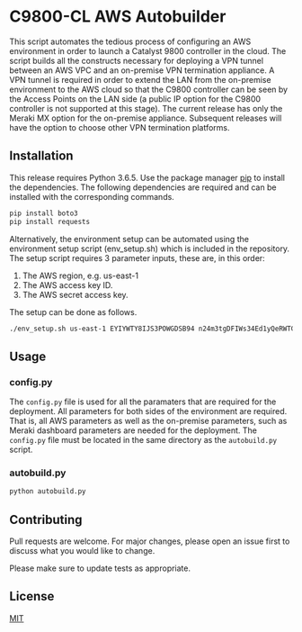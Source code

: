 # C9800-CL AWS Autobuilder

This script automates the tedious process of configuring an AWS environment in order to launch a Catalyst 9800 controller in the cloud. The script builds all the constructs necessary for deploying a VPN tunnel between an AWS VPC and an on-premise VPN termination appliance. A VPN tunnel is required in order to extend the LAN from the on-premise environment to the AWS cloud so that the C9800 controller can be seen by the Access Points on the LAN side (a public IP option for the C9800 controller is not supported at this stage). The current release has only the Meraki MX option for the on-premise appliance. Subsequent releases will have the option to choose other VPN termination platforms.


## Installation

This release requires Python 3.6.5. Use the package manager [pip](https://pip.pypa.io/en/stable/) to install the dependencies. The following dependencies are required and can be installed with the corresponding commands.

```bash
pip install boto3
pip install requests
```

Alternatively, the environment setup can be automated using the environment setup script (env_setup.sh) which is included in the repository. The setup script requires 3 parameter inputs, these are, in this order:

1. The AWS region, e.g. us-east-1
2. The AWS access key ID.
3. The AWS secret access key.

The setup can be done as follows.

```bash
./env_setup.sh us-east-1 EYIYWTY8IJS3POWGDSB94 n24m3tgDFIWs34Ed1yQeRWTGd68tjx5id45IOGyj
```

## Usage

### config.py

The `config.py` file is used for all the paramaters that are required for the deployment. All parameters for both sides of the environment are required. That is, all AWS parameters as well as the on-premise parameters, such as Meraki dashboard parameters are needed for the deployment. The `config.py` file must be located in the same directory as the `autobuild.py` script.

### autobuild.py

```bash
python autobuild.py
```

## Contributing
Pull requests are welcome. For major changes, please open an issue first to discuss what you would like to change.

Please make sure to update tests as appropriate.

## License
[MIT](https://choosealicense.com/licenses/mit/)
